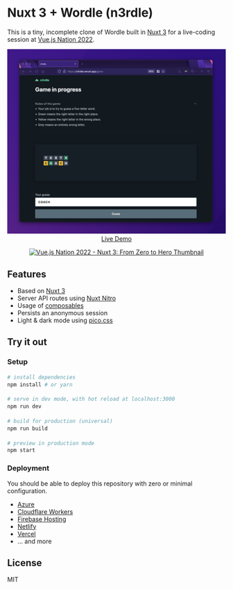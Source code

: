 # Nuxt 3 + Wordle (n3rdle)

This is a tiny, incomplete clone of Wordle built in [Nuxt 3](https://v3.nuxtjs.org/) for a live-coding session at [Vue.js Nation 2022](https://vuejsnation.com/).

<p align="center">
  <a href="https://n3rdle.vercel.app/" target="_blank">
    <img width="1090" alt="Screenshot of a Wordle game in progress" src="./screenshot.png">
    <br>
    Live Demo
  </a>
</p>

<a href="https://www.youtube.com/watch?v=-U8NWGTGNVw" title="Vue.js Nation 2022 - Nuxt 3: From Zero to Hero">
  <p align="center">
    <img width="75%" src="https://img.youtube.com/vi/-U8NWGTGNVw/maxresdefault.jpg" alt="Vue.js Nation 2022 - Nuxt 3: From Zero to Hero Thumbnail"/>
  </p>
</a>

## Features

- Based on [Nuxt 3](https://v3.nuxtjs.org/)
- Server API routes using [Nuxt Nitro](https://v3.nuxtjs.org/concepts/server-engine)
- Usage of [composables](https://v3.nuxtjs.org/docs/directory-structure/composables)
- Persists an anonymous session
- Light & dark mode using [pico.css](https://picocss.com/docs/)

## Try it out

### Setup

```bash
# install dependencies
npm install # or yarn

# serve in dev mode, with hot reload at localhost:3000
npm run dev

# build for production (universal)
npm run build

# preview in production mode
npm start
```

### Deployment

You should be able to deploy this repository with zero or minimal configuration.

- [Azure](https://v3.nuxtjs.org/docs/deployment/azure)
- [Cloudflare Workers](https://v3.nuxtjs.org/docs/deployment/cloudflare)
- [Firebase Hosting](https://v3.nuxtjs.org/docs/deployment/firebase)
- [Netlify](https://v3.nuxtjs.org/docs/deployment/netlify)
- [Vercel](https://v3.nuxtjs.org/docs/deployment/vercel)
- ... and more

## License

MIT
